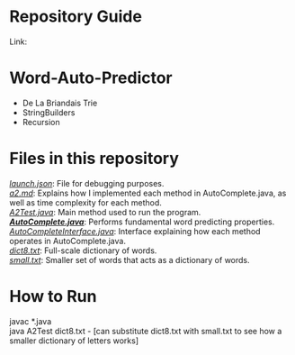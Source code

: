 # Repository Guide
Link: <br>

# Word-Auto-Predictor
- De La Briandais Trie<br>
- StringBuilders<br>
- Recursion<br>

# Files in this repository

*<ins>launch.json</ins>*: File for debugging purposes. <br>
*<ins>a2.md</ins>*: Explains how I implemented each method in AutoComplete.java, as well as time complexity for each method.<br>
*<ins>A2Test.java</ins>*: Main method used to run the program.<br>
_**<ins>AutoComplete.java</ins>**_: Performs fundamental word predicting properties.<br>
*<ins>AutoCompleteInterface.java</ins>*: Interface explaining how each method operates in AutoComplete.java.<br>
*<ins>dict8.txt</ins>*: Full-scale dictionary of words.<br>
*<ins>small.txt</ins>*: Smaller set of words that acts as a dictionary of words.<br>

# How to Run
javac *.java<br>
java A2Test dict8.txt      - [can substitute dict8.txt with small.txt to see how a smaller dictionary of letters works]
